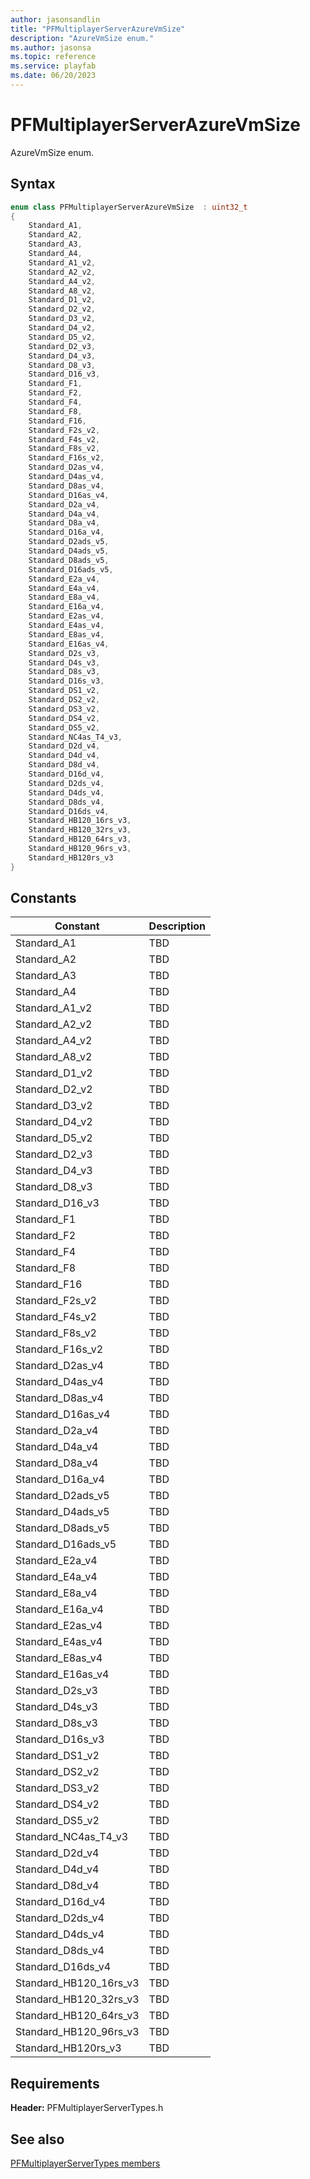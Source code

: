 ```yaml
---
author: jasonsandlin
title: "PFMultiplayerServerAzureVmSize"
description: "AzureVmSize enum."
ms.author: jasonsa
ms.topic: reference
ms.service: playfab
ms.date: 06/20/2023
---
```


# PFMultiplayerServerAzureVmSize  

AzureVmSize enum.    

## Syntax  
  
```cpp
enum class PFMultiplayerServerAzureVmSize  : uint32_t  
{  
    Standard_A1,  
    Standard_A2,  
    Standard_A3,  
    Standard_A4,  
    Standard_A1_v2,  
    Standard_A2_v2,  
    Standard_A4_v2,  
    Standard_A8_v2,  
    Standard_D1_v2,  
    Standard_D2_v2,  
    Standard_D3_v2,  
    Standard_D4_v2,  
    Standard_D5_v2,  
    Standard_D2_v3,  
    Standard_D4_v3,  
    Standard_D8_v3,  
    Standard_D16_v3,  
    Standard_F1,  
    Standard_F2,  
    Standard_F4,  
    Standard_F8,  
    Standard_F16,  
    Standard_F2s_v2,  
    Standard_F4s_v2,  
    Standard_F8s_v2,  
    Standard_F16s_v2,  
    Standard_D2as_v4,  
    Standard_D4as_v4,  
    Standard_D8as_v4,  
    Standard_D16as_v4,  
    Standard_D2a_v4,  
    Standard_D4a_v4,  
    Standard_D8a_v4,  
    Standard_D16a_v4,  
    Standard_D2ads_v5,  
    Standard_D4ads_v5,  
    Standard_D8ads_v5,  
    Standard_D16ads_v5,  
    Standard_E2a_v4,  
    Standard_E4a_v4,  
    Standard_E8a_v4,  
    Standard_E16a_v4,  
    Standard_E2as_v4,  
    Standard_E4as_v4,  
    Standard_E8as_v4,  
    Standard_E16as_v4,  
    Standard_D2s_v3,  
    Standard_D4s_v3,  
    Standard_D8s_v3,  
    Standard_D16s_v3,  
    Standard_DS1_v2,  
    Standard_DS2_v2,  
    Standard_DS3_v2,  
    Standard_DS4_v2,  
    Standard_DS5_v2,  
    Standard_NC4as_T4_v3,  
    Standard_D2d_v4,  
    Standard_D4d_v4,  
    Standard_D8d_v4,  
    Standard_D16d_v4,  
    Standard_D2ds_v4,  
    Standard_D4ds_v4,  
    Standard_D8ds_v4,  
    Standard_D16ds_v4,  
    Standard_HB120_16rs_v3,  
    Standard_HB120_32rs_v3,  
    Standard_HB120_64rs_v3,  
    Standard_HB120_96rs_v3,  
    Standard_HB120rs_v3  
}  
```  
  
## Constants  
  
| Constant | Description |
| --- | --- |
| Standard_A1 | TBD   |  
| Standard_A2 | TBD   |  
| Standard_A3 | TBD   |  
| Standard_A4 | TBD   |  
| Standard_A1_v2 | TBD   |  
| Standard_A2_v2 | TBD   |  
| Standard_A4_v2 | TBD   |  
| Standard_A8_v2 | TBD   |  
| Standard_D1_v2 | TBD   |  
| Standard_D2_v2 | TBD   |  
| Standard_D3_v2 | TBD   |  
| Standard_D4_v2 | TBD   |  
| Standard_D5_v2 | TBD   |  
| Standard_D2_v3 | TBD   |  
| Standard_D4_v3 | TBD   |  
| Standard_D8_v3 | TBD   |  
| Standard_D16_v3 | TBD   |  
| Standard_F1 | TBD   |  
| Standard_F2 | TBD   |  
| Standard_F4 | TBD   |  
| Standard_F8 | TBD   |  
| Standard_F16 | TBD   |  
| Standard_F2s_v2 | TBD   |  
| Standard_F4s_v2 | TBD   |  
| Standard_F8s_v2 | TBD   |  
| Standard_F16s_v2 | TBD   |  
| Standard_D2as_v4 | TBD   |  
| Standard_D4as_v4 | TBD   |  
| Standard_D8as_v4 | TBD   |  
| Standard_D16as_v4 | TBD   |  
| Standard_D2a_v4 | TBD   |  
| Standard_D4a_v4 | TBD   |  
| Standard_D8a_v4 | TBD   |  
| Standard_D16a_v4 | TBD   |  
| Standard_D2ads_v5 | TBD   |  
| Standard_D4ads_v5 | TBD   |  
| Standard_D8ads_v5 | TBD   |  
| Standard_D16ads_v5 | TBD   |  
| Standard_E2a_v4 | TBD   |  
| Standard_E4a_v4 | TBD   |  
| Standard_E8a_v4 | TBD   |  
| Standard_E16a_v4 | TBD   |  
| Standard_E2as_v4 | TBD   |  
| Standard_E4as_v4 | TBD   |  
| Standard_E8as_v4 | TBD   |  
| Standard_E16as_v4 | TBD   |  
| Standard_D2s_v3 | TBD   |  
| Standard_D4s_v3 | TBD   |  
| Standard_D8s_v3 | TBD   |  
| Standard_D16s_v3 | TBD   |  
| Standard_DS1_v2 | TBD   |  
| Standard_DS2_v2 | TBD   |  
| Standard_DS3_v2 | TBD   |  
| Standard_DS4_v2 | TBD   |  
| Standard_DS5_v2 | TBD   |  
| Standard_NC4as_T4_v3 | TBD   |  
| Standard_D2d_v4 | TBD   |  
| Standard_D4d_v4 | TBD   |  
| Standard_D8d_v4 | TBD   |  
| Standard_D16d_v4 | TBD   |  
| Standard_D2ds_v4 | TBD   |  
| Standard_D4ds_v4 | TBD   |  
| Standard_D8ds_v4 | TBD   |  
| Standard_D16ds_v4 | TBD   |  
| Standard_HB120_16rs_v3 | TBD   |  
| Standard_HB120_32rs_v3 | TBD   |  
| Standard_HB120_64rs_v3 | TBD   |  
| Standard_HB120_96rs_v3 | TBD   |  
| Standard_HB120rs_v3 | TBD   |  
  
  
## Requirements  
  
**Header:** PFMultiplayerServerTypes.h
  
## See also  
[PFMultiplayerServerTypes members](../pfmultiplayerservertypes_members.md)  

  
  
